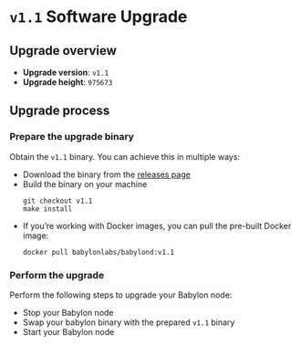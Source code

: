 # `v1.1` Software Upgrade

## Upgrade overview

- **Upgrade version**: `v1.1`
- **Upgrade height**: `975673`

## Upgrade process

### Prepare the upgrade binary

Obtain the `v1.1` binary. You can achieve this in multiple ways:
  - Download the binary from the [releases
    page](https://github.com/babylonlabs-io/babylon/releases/tag/v1.1)
  - Build the binary on your machine
    ```shell
    git checkout v1.1
    make install
    ```
  - If you’re working with Docker images, you can pull the pre-built Docker image:
    ```shell
    docker pull babylonlabs/babylond:v1.1
    ```

### Perform the upgrade

Perform the following steps to upgrade your Babylon node:
* Stop your Babylon node
* Swap your babylon binary with the prepared `v1.1` binary
* Start your Babylon node
